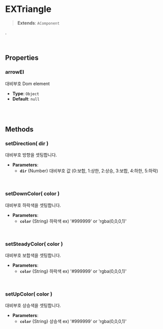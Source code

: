 # EXTriangle
> **Extends**: `AComponent`

.

<br/>

## Properties


### arrowEl

대비부호 Dom element

* **Type**: `Object`
* **Default**: `null`

<br/>
<br/>

## Methods

### setDirection( dir )

대비부호 방향을 셋팅합니다.

* **Parameters**: 
	* **`dir`** {Number} 대비부호 값 (0:보합, 1:상한, 2:상승, 3:보합, 4:하한, 5:하락)

<br/>

### setDownColor( color )

대비부호 하락색을 셋팅합니다.

* **Parameters**: 
	* **`color`** {String} 하락색 ex) '#999999' or 'rgba(0,0,0,1)'

<br/>

### setSteadyColor( color )

대비부호 보합색을 셋팅합니다.

* **Parameters**: 
	* **`color`** {String} 하락색 ex) '#999999' or 'rgba(0,0,0,1)'

<br/>

### setUpColor( color )

대비부호 상승색을 셋팅합니다.

* **Parameters**: 
	* **`color`** {String} 상승색 ex) '#999999' or 'rgba(0,0,0,1)'

<br/>
<br/>

